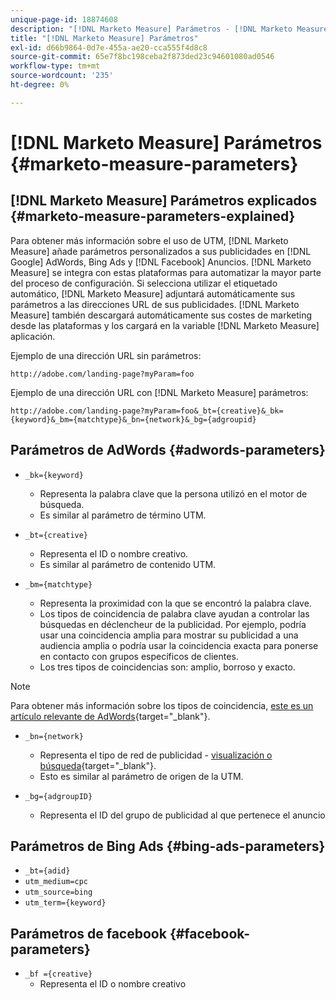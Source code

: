 ```yaml
---
unique-page-id: 18874608
description: "[!DNL Marketo Measure] Parámetros - [!DNL Marketo Measure] - Documentación del producto"
title: "[!DNL Marketo Measure] Parámetros"
exl-id: d66b9864-0d7e-455a-ae20-cca555f4d8c8
source-git-commit: 65e7f8bc198ceba2f873ded23c94601080ad0546
workflow-type: tm+mt
source-wordcount: '235'
ht-degree: 0%

---
```


# [!DNL Marketo Measure] Parámetros {#marketo-measure-parameters}

## [!DNL Marketo Measure] Parámetros explicados {#marketo-measure-parameters-explained}

Para obtener más información sobre el uso de UTM, [!DNL Marketo Measure] añade parámetros personalizados a sus publicidades en [!DNL Google] AdWords, Bing Ads y [!DNL Facebook] Anuncios. [!DNL Marketo Measure] se integra con estas plataformas para automatizar la mayor parte del proceso de configuración. Si selecciona utilizar el etiquetado automático, [!DNL Marketo Measure] adjuntará automáticamente sus parámetros a las direcciones URL de sus publicidades. [!DNL Marketo Measure] también descargará automáticamente sus costes de marketing desde las plataformas y los cargará en la variable [!DNL Marketo Measure] aplicación.

Ejemplo de una dirección URL sin parámetros:

`http://adobe.com/landing-page?myParam=foo`

Ejemplo de una dirección URL con [!DNL Marketo Measure] parámetros:

`http://adobe.com/landing-page?myParam=foo&_bt={creative}&_bk={keyword}&_bm={matchtype}&_bn={network}&_bg={adgroupid}`

## Parámetros de AdWords {#adwords-parameters}

* `_bk={keyword}`
   * Representa la palabra clave que la persona utilizó en el motor de búsqueda.
   * Es similar al parámetro de término UTM.

* `_bt={creative}`
   * Representa el ID o nombre creativo.
   * Es similar al parámetro de contenido UTM.

* `_bm={matchtype}`
   * Representa la proximidad con la que se encontró la palabra clave.
   * Los tipos de coincidencia de palabra clave ayudan a controlar las búsquedas en déclencheur de la publicidad. Por ejemplo, podría usar una coincidencia amplia para mostrar su publicidad a una audiencia amplia o podría usar la coincidencia exacta para ponerse en contacto con grupos específicos de clientes.
   * Los tres tipos de coincidencias son: amplio, borroso y exacto.

>[!NOTE]
>
>Para obtener más información sobre los tipos de coincidencia, [este es un artículo relevante de AdWords](https://support.google.com/adwords/answer/2497836?hl=en){target="_blank"}.

* `_bn={network}`
   * Representa el tipo de red de publicidad - [visualización o búsqueda](https://support.google.com/adwords/answer/1752334?hl=en){target="_blank"}.
   * Esto es similar al parámetro de origen de la UTM.

* `_bg={adgroupID}`
   * Representa el ID del grupo de publicidad al que pertenece el anuncio

## Parámetros de Bing Ads {#bing-ads-parameters}

* `_bt={adid}`
* `utm_medium=cpc`
* `utm_source=bing`
* `utm_term={keyword}`

## Parámetros de facebook {#facebook-parameters}

* `_bf ={creative}`
   * Representa el ID o nombre creativo
